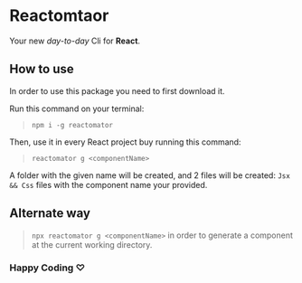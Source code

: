 # **Reactomtaor**

Your new _day-to-day_ Cli for **React**.

## How to use

 In order to use this package you need to first download it.

 Run this command on your terminal:
> `npm i -g reactomator`
>
Then, use it in every React project buy running this command:
> `reactomator g <componentName> `

A folder with the given name will be created, and 2 files will be created: `Jsx && Css`
 files with the component name your provided.

 ## Alternate way
>`npx reactomator g <componentName>` in order to generate a component at the current working directory.

### Happy Coding ♡

<!-- git commit -m "Better folder structure, quick access by typing reactomator g <componentName>" -->
